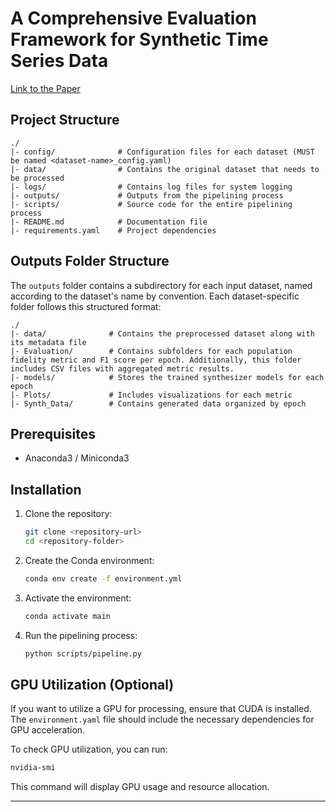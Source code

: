 # A Comprehensive Evaluation Framework for Synthetic Time Series Data

[Link to the Paper](https://www.diva-portal.org/smash/record.jsf?aq2=%5B%5B%5D%5D&c=1&af=%5B%5D&searchType=SIMPLE&sortOrder2=title_sort_asc&query=ghaith+shammout&language=en&pid=diva2%3A1954330&aq=%5B%5B%5D%5D&sf=all&aqe=%5B%5D&sortOrder=author_sort_asc&onlyFullText=false&noOfRows=50&dswid=-4729)


## Project Structure

```
./  
|- config/              # Configuration files for each dataset (MUST be named <dataset-name>_config.yaml)
|- data/                # Contains the original dataset that needs to be processed
|- logs/                # Contains log files for system logging
|- outputs/             # Outputs from the pipelining process
|- scripts/             # Source code for the entire pipelining process
|- README.md            # Documentation file  
|- requirements.yaml    # Project dependencies
```


## Outputs Folder Structure

The `outputs` folder contains a subdirectory for each input dataset, named according to the dataset's name by convention. Each dataset-specific folder follows this structured format:

```
./  
|- data/              # Contains the preprocessed dataset along with its metadata file  
|- Evaluation/        # Contains subfolders for each population fidelity metric and F1 score per epoch. Additionally, this folder includes CSV files with aggregated metric results.  
|- models/            # Stores the trained synthesizer models for each epoch  
|- Plots/             # Includes visualizations for each metric  
|- Synth_Data/        # Contains generated data organized by epoch  
```

## Prerequisites

- Anaconda3 / Miniconda3

## Installation

1. Clone the repository:
   ```bash
   git clone <repository-url>
   cd <repository-folder>
   ```
2. Create the Conda environment:
   ```bash
   conda env create -f environment.yml
   ```
3. Activate the environment:
   ```bash
   conda activate main
   ```
4. Run the pipelining process:
   ```bash
   python scripts/pipeline.py
   ```

## GPU Utilization (Optional)

If you want to utilize a GPU for processing, ensure that CUDA is installed. The `environment.yaml` file should include the necessary dependencies for GPU acceleration.

To check GPU utilization, you can run:

```bash
nvidia-smi
```

This command will display GPU usage and resource allocation.

---


